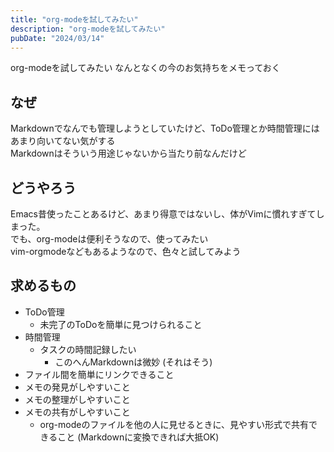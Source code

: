```yaml
---
title: "org-modeを試してみたい"
description: "org-modeを試してみたい"
pubDate: "2024/03/14"
---
```


org-modeを試してみたい
なんとなくの今のお気持ちをメモっておく

## なぜ

Markdownでなんでも管理しようとしていたけど、ToDo管理とか時間管理にはあまり向いてない気がする  
Markdownはそういう用途じゃないから当たり前なんだけど

## どうやろう

Emacs昔使ったことあるけど、あまり得意ではないし、体がVimに慣れすぎてしまった。  
でも、org-modeは便利そうなので、使ってみたい  
vim-orgmodeなどもあるようなので、色々と試してみよう

## 求めるもの

- ToDo管理
  - 未完了のToDoを簡単に見つけられること
- 時間管理
  - タスクの時間記録したい
    - このへんMarkdownは微妙 (それはそう)
- ファイル間を簡単にリンクできること
- メモの発見がしやすいこと
- メモの整理がしやすいこと
- メモの共有がしやすいこと
  - org-modeのファイルを他の人に見せるときに、見やすい形式で共有できること (Markdownに変換できれば大抵OK)

